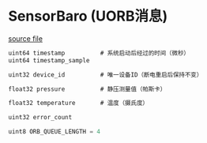 # SensorBaro (UORB消息)

[source file](https://github.com/PX4/PX4-Autopilot/blob/main/msg/SensorBaro.msg)

```c
uint64 timestamp          # 系统启动后经过的时间（微秒）
uint64 timestamp_sample

uint32 device_id          # 唯一设备ID（断电重启后保持不变）

float32 pressure          # 静压测量值（帕斯卡）

float32 temperature       # 温度（摄氏度）

uint32 error_count

uint8 ORB_QUEUE_LENGTH = 4

```